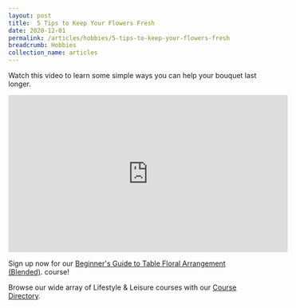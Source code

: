 ```yaml
---
layout: post
title:  5 Tips to Keep Your Flowers Fresh
date: 2020-12-01
permalink: /articles/hobbies/5-tips-to-keep-your-flowers-fresh
breadcrumb: Hobbies
collection_name: articles
---
```

Watch this video to learn some simple ways you can help your bouquet last longer.

<iframe width="560" height="315" src="https://www.youtube.com/embed/1BNi6og8AKM?rel=0" frameborder="0" allow="accelerometer; autoplay; clipboard-write; encrypted-media; gyroscope; picture-in-picture" allowfullscreen></iframe>

Sign up now for our [Beginner's Guide to Table Floral Arrangement (Blended)](../../course-directory/lifestyle-and-leisure/#beginnerguidetotablefloralarrangementblendedcourses). course!

Browse our wide array of Lifestyle & Leisure courses with our [Course Directory](../../course-directory/lifestyle-and-leisure/).